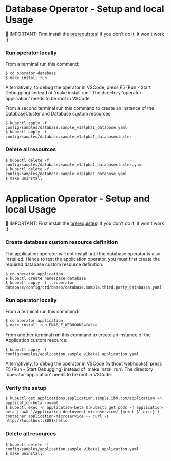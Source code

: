 # Database Operator - Setup and local Usage

🔴 IMPORTANT: First install the [prerequistes](./dev-prerequisites.md)! If you don't do it, it won't work :)

### Run operator locally

From a terminal run this command:

```shell
$ cd operator-database
$ make install run
```

Alternatively, to debug the operator in VSCode, press F5 (Run - Start Debugging) instead of 'make install run'. The directory 'operator-application' needs to be root in VSCode.

From a second terminal run this command to create an instance of the DatabaseCluster and Database custom resources:

```shell
$ kubectl apply -f config/samples/database.sample_v1alpha1_database.yaml
$ kubectl apply -f config/samples/database.sample_v1alpha1_databasecluster
```

### Delete all resources

```shell
$ kubectl delete -f config/samples/database.sample_v1alpha1_databasecluster.yaml
$ kubectl delete -f config/samples/database.sample_v1alpha1_database.yaml
$ make uninstall
```


# Application Operator - Setup and local Usage

🔴 IMPORTANT: First install the [prerequistes](./prerequisites.md)! If you don't do it, it won't work :)

### Create database custom resource definition

The application operator will not install until the database operator is also installed.  Hence to test the application operator, you must first create the required database custom resource definition.

```shell
$ cd operator-application
$ kubectl create namespace database
$ kubectl apply -f ../operator-database/config/crd/bases/database.sample.third.party_databases.yaml
```

### Run operator locally

From a terminal run this command:

```shell
$ cd operator-application
$ make install run ENABLE_WEBHOOKS=false
```

From another terminal run this command to create an instance of the Application custom resource:

```shell
$ kubectl apply -f config/samples/application.sample_v1beta1_application.yaml
```

Alternatively, to debug the operator in VSCode (without webhooks), press F5 (Run - Start Debugging) instead of 'make install run'. The directory 'operator-application' needs to be root in VSCode.

### Verify the setup

```shell
$ kubectl get applications.application.sample.ibm.com/application -n application-beta -oyaml
$ kubectl exec -n application-beta $(kubectl get pods -n application-beta | awk '/application-deployment-microservice/ {print $1;exit}') --container application-microservice -- curl -s http://localhost:8081/hello
```

### Delete all resources

```shell
$ kubectl delete -f config/samples/application.sample_v1beta1_application.yaml
$ make uninstall
```